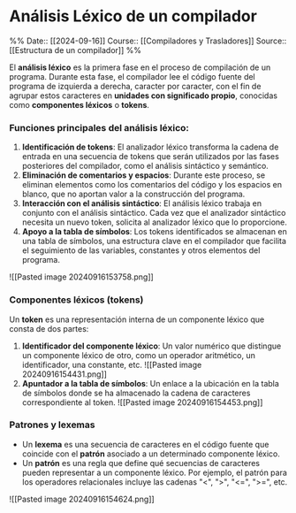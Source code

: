 # Análisis Léxico de un compilador

%%
Date:: [[2024-09-16]]
Course:: [[Compiladores y Trasladores]]
Source:: [[Estructura de un compilador]]
%%


El **análisis léxico** es la primera fase en el proceso de compilación de un programa. Durante esta fase, el compilador lee el código fuente del programa de izquierda a derecha, caracter por caracter, con el fin de agrupar estos caracteres en **unidades con significado propio**, conocidas como **componentes léxicos** o **tokens**.

### Funciones principales del análisis léxico:

1. **Identificación de tokens**: El analizador léxico transforma la cadena de entrada en una secuencia de tokens que serán utilizados por las fases posteriores del compilador, como el análisis sintáctico y semántico.
2. **Eliminación de comentarios y espacios**: Durante este proceso, se eliminan elementos como los comentarios del código y los espacios en blanco, que no aportan valor a la construcción del programa.
3. **Interacción con el análisis sintáctico**: El análisis léxico trabaja en conjunto con el análisis sintáctico. Cada vez que el analizador sintáctico necesita un nuevo token, solicita al analizador léxico que lo proporcione.
4. **Apoyo a la tabla de símbolos**: Los tokens identificados se almacenan en una tabla de símbolos, una estructura clave en el compilador que facilita el seguimiento de las variables, constantes y otros elementos del programa.

![[Pasted image 20240916153758.png]]
### **Componentes léxicos (tokens)**

Un **token** es una representación interna de un componente léxico que consta de dos partes:

1. **Identificador del componente léxico**: Un valor numérico que distingue un componente léxico de otro, como un operador aritmético, un identificador, una constante, etc. ![[Pasted image 20240916154431.png]]
2. **Apuntador a la tabla de símbolos**: Un enlace a la ubicación en la tabla de símbolos donde se ha almacenado la cadena de caracteres correspondiente al token. ![[Pasted image 20240916154453.png]]

### **Patrones y lexemas**

- Un **lexema** es una secuencia de caracteres en el código fuente que coincide con el **patrón** asociado a un determinado componente léxico.
- Un **patrón** es una regla que define qué secuencias de caracteres pueden representar a un componente léxico. Por ejemplo, el patrón para los operadores relacionales incluye las cadenas "<", ">", "<=", ">=", etc.

![[Pasted image 20240916154624.png]]
